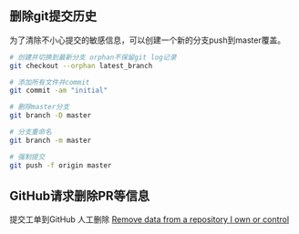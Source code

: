## 删除git提交历史
为了清除不小心提交的敏感信息，可以创建一个新的分支push到master覆盖。

```bash
# 创建并切换到最新分支 orphan不保留git log记录
git checkout --orphan latest_branch 

# 添加所有文件并commit
git commit -am "initial"

# 删除master分支
git branch -D master

# 分支重命名
git branch -m master

# 强制提交
git push -f origin master

```

## GitHub请求删除PR等信息

提交工单到GitHub 人工删除
[Remove data from a repository I own or control](https://support.github.com/request/remove-data)


